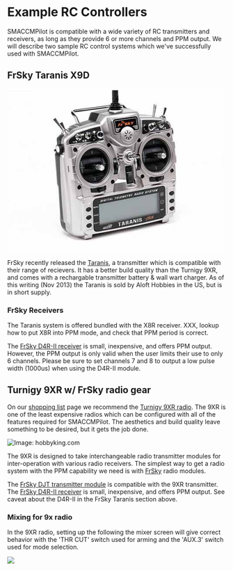 
# Example RC Controllers

SMACCMPilot is compatible with a wide variety of RC transmitters and receivers,
as long as they provide 6 or more channels and PPM output. We will describe two
sample RC control systems which we've successfully used with SMACCMPilot.

## FrSky Taranis X9D

![](/images/FrSky-Taranis-X9D+.jpg)

FrSky recently released the [Taranis][], a transmitter which is compatible with
their range of recievers. It has a better build quality than the Turnigy 9XR,
and comes with a rechargable transmitter battery & wall wart charger. As of this
writing (Nov 2013) the Taranis is sold by Aloft Hobbies in the US, but is in
short supply.

[Taranis]: http://www.frsky-rc.com/product/pro.php?pro_id=113

### FrSky Receivers

The Taranis system is offered bundled with the X8R receiver. XXX, lookup how to
put X8R into PPM mode, and check that PPM period is correct.

The [FrSky D4R-II receiver][d4r-ii] is small, inexpensive, and offers PPM
output. However, the PPM output is only valid when the user limits their use to
only 6 channels. Please be sure to set channels 7 and 8 to output a low pulse
width (1000us) when using the D4R-II module.

## Turnigy 9XR w/ FrSky radio gear

On our [shopping list][] page we recommend the [Turnigy 9XR
radio][9xr-hobbyking]. The 9XR is one of the least expensive radios which can be
configured with all of the features required for SMACCMPilot. The aesthetics and
build quality leave something to be desired, but it gets the job done.

[shopping list]: shoppinglist.html

![*Image: hobbyking.com*](../images/9xr_hobbyking.jpg)

[9xr-hobbyking]: http://hobbyking.com/hobbyking/store/__31544__Turnigy_9XR_Transmitter_Mode_2_No_Module_.html

The 9XR is designed to take interchangeable radio transmitter modules for
inter-operation with various radio receivers. The simplest way to get a radio
system with the PPM capability we need is with [FrSky][] radio
modules.

The [FrSky DJT transmitter module][djt] is compatible with the 9XR transmitter.
The [FrSky D4R-II receiver][d4r-ii] is small, inexpensive, and offers PPM
output. See caveat about the D4R-II in the FrSky Taranis section above.

### Mixing for 9x radio

In the 9XR radio, setting up the following the mixer screen will give correct
behavior with the 'THR CUT' switch used for arming and the 'AUX.3' switch used
for mode selection.

![](../images/9x-mixerscreen.jpg)



[FrSky]: http://www.frsky-rc.com
[djt]: http://www.frsky-rc.com/product/pro.php?pro_id=8
[d4r-ii]: http://www.frsky-rc.com/product/pro.php?pro_id=24

